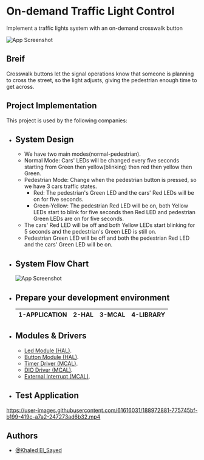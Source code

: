
# On-demand Traffic Light Control

Implement a traffic lights system with an on-demand crosswalk button

![App Screenshot](https://i.postimg.cc/LXHRJ9MS/Simulation-Proteus-8-Professional-Schematic-Capture-2022-09-07-21-59-17-Trim-00-00-00-00-00-30.gif)


## Breif

Crosswalk buttons let the signal operations know that someone is planning to cross the street, so the light adjusts, giving the pedestrian enough time to get across.

## Project 	Implementation 

This project is used by the following companies:

- System Design
  - 
    -	We have two main modes(normal-pedestrian).
    -	Normal Mode: Cars' LEDs will be changed every five seconds starting from Green then yellow(blinking) then red then yellow then Green.
    -	Pedestrian Mode: Change when the pedestrian button is pressed, so we have 3 cars traffic states.
        -	Red: The pedestrian's Green LED and the cars' Red LEDs will be on for five seconds.
        -	Green-Yellow: The pedestrian Red LED will be on, both Yellow LEDs start to blink for five seconds then Red LED and pedestrian Green LEDs are on for five seconds.
    - The cars' Red LED will be off and both Yellow LEDs start blinking for 5 seconds and the pedestrian's Green LED is still on.
    - Pedestrian Green LED will be off and both the pedestrian Red LED and the cars' Green LED will be on.

- System Flow Chart
  -
   ![App Screenshot](https://i.postimg.cc/TPkL2HZt/image.png)


- Prepare your development environment
  - 
    | 1-APPLICATION | 2-HAL | 3-MCAL | 4-LIBRARY |
    | :---: | :---: | :---: | :---: |

- Modules & Drivers
  -
    -	[Led Module (HAL)](https://github.com/t0ti20/Traffic_Control/tree/master/Project/HAL).
    -	[Button Module (HAL)](https://github.com/t0ti20/Traffic_Control/tree/master/Project/HAL/Button).
    -	[Timer Driver (MCAL)](https://github.com/t0ti20/Traffic_Control/tree/master/Project/MCAL/Timer).
    -	[DIO Driver (MCAL)](https://github.com/t0ti20/Traffic_Control/tree/master/Project/MCAL/DIO).
    -	[External Interrupt (MCAL)](https://github.com/t0ti20/Traffic_Control/tree/master/Project/MCAL/External_Interrupt).

- Test Application
  -
https://user-images.githubusercontent.com/61616031/188972881-775745bf-b199-419c-a7a2-247273ad6b32.mp4
## Authors

- [@Khaled El_Sayed](https://github.com/t0ti20)
